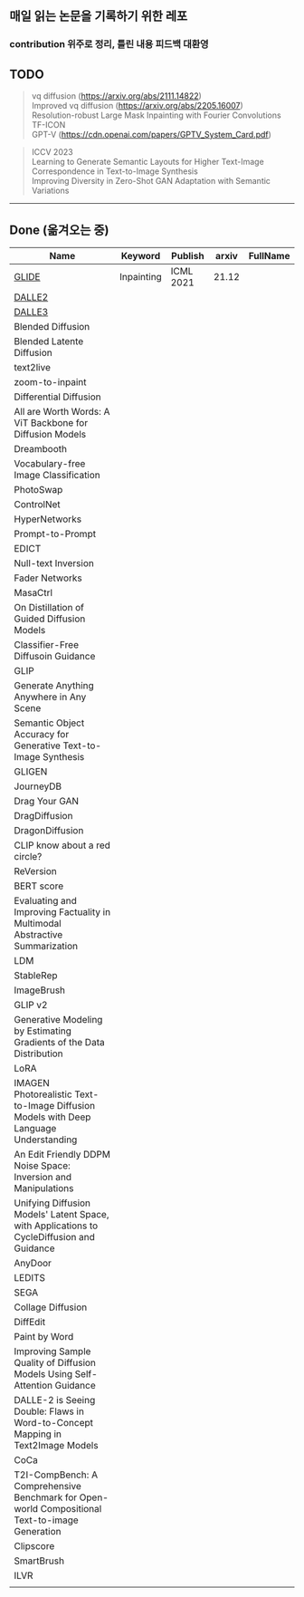 ## 매일 읽는 논문을 기록하기 위한 레포
### contribution 위주로 정리, 틀린 내용 피드백 대환영

## TODO
> vq diffusion (https://arxiv.org/abs/2111.14822) </br>
> Improved vq diffusion (https://arxiv.org/abs/2205.16007) </br>
> Resolution-robust Large Mask Inpainting with Fourier Convolutions </br>
> TF-ICON </br>
> GPT-V (https://cdn.openai.com/papers/GPTV_System_Card.pdf)  </br>

> ICCV 2023 </br>
> Learning to Generate Semantic Layouts
for Higher Text-Image Correspondence in Text-to-Image Synthesis </br>
> Improving Diversity in Zero-Shot GAN Adaptation with Semantic Variations </br>
> 

------
## Done (옮겨오는 중)
| Name                                                                                           | Keyword    | Publish   | arxiv | FullName |
|------------------------------------------------------------------------------------------------|------------|-----------|-------|----------|
| [GLIDE](./Generative/GLIDE/GLIED.md)                                                           | Inpainting | ICML 2021 | 21.12 |          |
| [DALLE2](./Generative/DALLE2/DALLE2.md)                                                        |            |           |       |          |
| [DALLE3]()                                                                                     |            |           |       |          |
| Blended Diffusion                                                                              |            |           |       |          |
| Blended Latente Diffusion                                                                      |            |           |       |          |
| text2live                                                                                      |            |           |       |          |
| zoom-to-inpaint                                                                                |            |           |       |          |
| Differential Diffusion                                                                         |            |           |       |          |
| All are Worth Words: A ViT Backbone for Diffusion Models                                       |            |           |       |          |
| Dreambooth                                                                                     |            |           |       |          |
| Vocabulary-free Image Classification                                                           |            |           |       |          |   
| PhotoSwap                                                                                      |            |           |       |          |
| ControlNet                                                                                     |            |           |       |          |
| HyperNetworks                                                                                  |            |           |       |          |
| Prompt-to-Prompt                                                                               |            |           |       |          |
| EDICT                                                                                          |            |           |       |          |
| Null-text Inversion                                                                            |            |           |       |          |
| Fader Networks                                                                                 |            |           |       |          |
| MasaCtrl                                                                                       |            |           |       |          |
| On Distillation of Guided Diffusion Models                                                     |            |           |       |          |
| Classifier-Free Diffusoin Guidance                                                             |            |           |       |          |
| GLIP                                                                                           |            |           |       |          |
| Generate Anything Anywhere in Any Scene                                                        |            |           |       |          |
| Semantic Object Accuracy for Generative Text-to-Image Synthesis                                |            |           |       |          |
| GLIGEN                                                                                         |            |           |       |          |
| JourneyDB                                                                                      |            |           |       |          |
| Drag Your GAN                                                                                  |            |           |       |          |
| DragDiffusion                                                                                  |            |           |       |          |
| DragonDiffusion                                                                                |            |           |       |          |
| CLIP know about a red circle?                                                                  |            |           |       |          |
| ReVersion                                                                                      |            |           |       |          |
| BERT score                                                                                     |            |           |       |          |
| Evaluating and Improving Factuality in Multimodal Abstractive Summarization                    |            |           |       |          |
| LDM                                                                                            |            |           |       |          |
| StableRep                                                                                      |            |           |       |          |
| ImageBrush                                                                                     |            |           |       |          |
| GLIP v2                                                                                        |            |           |       |          |
| Generative Modeling by Estimating Gradients of the Data Distribution                           |            |           |       |          |
| LoRA                                                                                           |            |           |       |          |
| IMAGEN</br>Photorealistic Text-to-Image Diffusion Models with Deep Language Understanding      |            |           |       |          |
| An Edit Friendly DDPM Noise Space: Inversion and Manipulations                                 |            |           |       |          |
| Unifying Diffusion Models' Latent Space, with Applications to CycleDiffusion and Guidance      |            |           |       |          |
| AnyDoor                                                                                        |            |           |       |          |
| LEDITS                                                                                         |            |           |       |          |
| SEGA                                                                                           |            |           |       |          |
| Collage Diffusion                                                                              |            |           |       |          |
| DiffEdit                                                                                       |            |           |       |          |
| Paint by Word                                                                                  |            |           |       |          |
| Improving Sample Quality of Diffusion Models Using Self-Attention Guidance                     |            |           |       |          |
| DALLE-2 is Seeing Double: Flaws in Word-to-Concept Mapping in Text2Image Models                |            |           |       |          |
| CoCa                                                                                           |            |           |       |          |
| T2I-CompBench: A Comprehensive Benchmark for Open-world Compositional Text-to-image Generation |            |           |       |          |
| Clipscore                                                                                      |            |           |       |          |
| SmartBrush                                                                                     |            |           |       |          |
| ILVR                                                                                           |            |           |       |          |
|                                                                                                |            |           |       |          |
